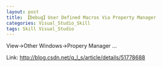 ```yaml
---
layout: post
title: 【Debug】User Defined Macros Via Property Manager
categories: Visual_Studio_Skill
tags: Skill Visual_Studio
---
```





View->Other Windows->Propery Manager
...

Link:
http://blog.csdn.net/q_l_s/article/details/51778688